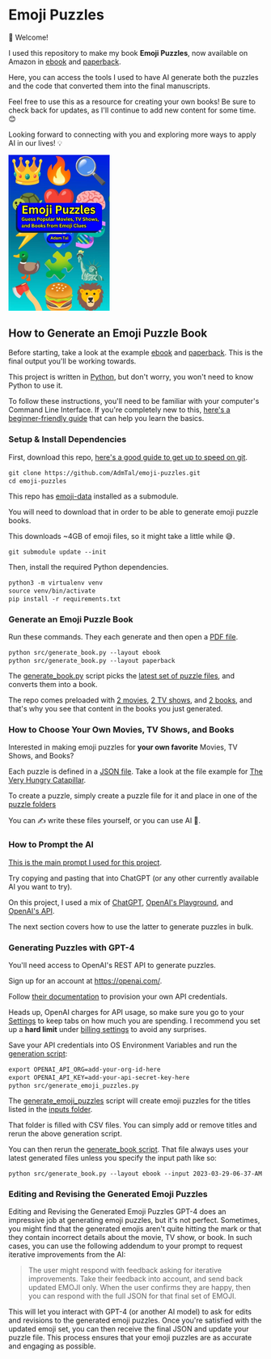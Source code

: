 # Emoji Puzzles

👋 Welcome!

I used this repository to make my book **Emoji Puzzles**, now available on Amazon in [ebook](https://www.amazon.com/dp/B0BZZ7S6JQ) and [paperback](https://www.amazon.com/dp/B0BZFP394J).

Here, you can access the tools I used to have AI generate both the puzzles and the code that converted them into the final manuscripts.

Feel free to use this as a resource for creating your own books! Be sure to check back for updates, as I'll continue to add new content for some time. 😊

Looking forward to connecting with you and exploring more ways to apply AI in our lives! 💡

<a href="https://www.amazon.com/dp/B0BZZ7S6JQ">
  <img src="static/ebook-cover.jpg" width="200" />
<a/>

## How to Generate an Emoji Puzzle Book

Before starting, take a look at the example [ebook](output/generated_manuscripts/2023-03-29-06-37-AM/generated-ebook.pdf) and [paperback](output/generated_manuscripts/2023-03-29-06-37-AM/generated-paperback.pdf). This is the final output you'll be working towards.

This project is written in [Python](https://www.python.org/), but don't worry, you won't need to know Python to use it.

To follow these instructions, you'll need to be familiar with your computer's Command Line Interface. If you're completely new to this, [here's a beginner-friendly guide](https://www.codecademy.com/learn/learn-the-command-line) that can help you learn the basics.

### Setup & Install Dependencies

First, download this repo, [here's a good guide to get up to speed on git](http://rogerdudler.github.io/git-guide/).

```commandline
git clone https://github.com/AdmTal/emoji-puzzles.git
cd emoji-puzzles
```

This repo has [emoji-data](https://github.com/iamcal/emoji-data) installed as a submodule.

You will need to download that in order to be able to generate emoji puzzle books.

This downloads ~4GB of emoji files, so it might take a little while 😅.

```commandline
git submodule update --init
```

Then, install the required Python dependencies.

```commandline
python3 -m virtualenv venv
source venv/bin/activate
pip install -r requirements.txt
```

### Generate an Emoji Puzzle Book

Run these commands. They each generate and then open a [PDF file](https://www.adobe.com/acrobat/about-adobe-pdf.html).

```commandline
python src/generate_book.py --layout ebook
python src/generate_book.py --layout paperback
```

The [generate_book.py](src/generate_book.py) script picks the [latest set of puzzle files](output/generated_puzzles/2023-03-29-06-37-AM), and converts them into a book.

The repo comes preloaded with [2 movies](inputs/movies.csv), [2 TV shows](inputs/tv_shows.csv), and [2 books](inputs/books.csv), and that's why you see that content in the books you just generated.

### How to Choose Your Own Movies, TV Shows, and Books

Interested in making emoji puzzles for **your own favorite** Movies, TV Shows, and Books?

Each puzzle is defined in a [JSON file](https://developer.mozilla.org/en-US/docs/Learn/JavaScript/Objects/JSON#no_really_what_is_json). Take a look at the file example for [The Very Hungry Catapillar](output/generated_puzzles/2023-03-29-06-37-AM/books/the-very-hungry-caterpillar.json).

To create a puzzle, simply create a puzzle file for it and place in one of the [puzzle folders](output/generated_puzzles/2023-03-29-06-37-AM)

You can ✍️ write these files yourself, or you can use AI 🤖.

### How to Prompt the AI

[This is the main prompt I used for this project](src/prompts.py).

Try copying and pasting that into ChatGPT (or any other currently available AI you want to try).

On this project, I used a mix of [ChatGPT](https://chat.openai.com/chat), [OpenAI's Playground](https://platform.openai.com/playground), and [OpenAI's API](https://platform.openai.com/docs/api-reference).

The next section covers how to use the latter to generate puzzles in bulk.

### Generating Puzzles with GPT-4

You'll need access to OpenAI's REST API to generate puzzles.

Sign up for an account at https://openai.com/.

Follow [their documentation](https://platform.openai.com/docs/api-reference) to provision your own API credentials.

Heads up, OpenAI charges for API usage, so make sure you go to your [Settings](https://platform.openai.com/account/usage) to keep tabs on how much you are spending. I recommend you set up a **hard limit** under [billing settings](https://platform.openai.com/account/billing/limits) to avoid any surprises.

Save your API credentials into OS Environment Variables and run the [generation script](src/generate_emoji_puzzles.py):

```commandline
export OPENAI_API_ORG=add-your-org-id-here
export OPENAI_API_KEY=add-your-api-secret-key-here
python src/generate_emoji_puzzles.py
```

The [generate_emoji_puzzles](src/generate_emoji_puzzles.py) script will create emoji puzzles for the titles listed in the [inputs folder](inputs).

That folder is filled with CSV files. You can simply add or remove titles and rerun the above generation script.

You can then rerun the [generate_book script](src/generate_book.py). That file always uses your latest generated files unless you specify the input path like so:

```commandline
python src/generate_book.py --layout ebook --input 2023-03-29-06-37-AM
```

### Editing and Revising the Generated Emoji Puzzles

Editing and Revising the Generated Emoji Puzzles
GPT-4 does an impressive job at generating emoji puzzles, but it's not perfect. Sometimes, you might find that the generated emojis aren't quite hitting the mark or that they contain incorrect details about the movie, TV show, or book. In such cases, you can use the following addendum to your prompt to request iterative improvements from the AI:

> The user might respond with feedback asking for iterative improvements. Take their feedback into account, and send back updated EMOJI only. When the user confirms they are happy, then you can respond with the full JSON for that final set of EMOJI.

This will let you interact with GPT-4 (or another AI model) to ask for edits and revisions to the generated emoji puzzles. Once you're satisfied with the updated emoji set, you can then receive the final JSON and update your puzzle file. This process ensures that your emoji puzzles are as accurate and engaging as possible.
